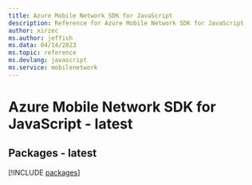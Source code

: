 ```yaml
---
title: Azure Mobile Network SDK for JavaScript
description: Reference for Azure Mobile Network SDK for JavaScript
author: xirzec
ms.author: jeffish
ms.data: 04/14/2023
ms.topic: reference
ms.devlang: javascript
ms.service: mobilenetwork
---
```

# Azure Mobile Network SDK for JavaScript - latest
## Packages - latest
[!INCLUDE [packages](mobile-network-index.md)]